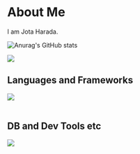 # About Me

I am Jota Harada.

![Anurag's GitHub stats](https://github-readme-stats.vercel.app/api?username=joteejotee&show_icons=true&theme=github_dark)

![](https://github-readme-stats.vercel.app/api/top-langs?username=joteejotee&show_icons=true&locale=en&layout=compact)

## Languages and Frameworks

<img src="https://skillicons.dev/icons?i=js,typescript,php,java,react,nextjs,nodejs,laravel,spring" /> <br /><br />

## DB and Dev Tools etc

<img src="https://skillicons.dev/icons?i=mysql,postgresql,docker,git,github,vscode,idea,linux,aws,vercel,figma,nginx,obsidian" /> <br /><br />
